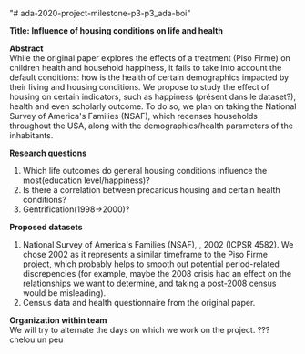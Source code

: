 "# ada-2020-project-milestone-p3-p3_ada-boi"

**Title: Influence of housing conditions on life and health**  

**Abstract**  
While the original paper explores the effects of a treatment (Piso Firme) on children health and household happiness, it fails to take into account the default conditions: how is the health of certain demographics impacted by their living and housing conditions. We propose to study the effect of housing on certain indicators, such as happiness (présent dans le dataset?), health and even scholarly outcome. To do so, we plan on taking the National Survey of America's Families (NSAF), which recenses households throughout the USA, along with the demographics/health parameters of the inhabitants.

**Research questions**
1. Which life outcomes do general housing conditions influence the most(education level/happiness)? 
2. Is there a correlation between precarious housing and certain health conditions?
3. Gentrification(1998->2000)?

**Proposed datasets**
1. National Survey of America's Families (NSAF), , 2002 (ICPSR 4582). We chose 2002 as it represents a similar timeframe to the Piso Firme project, which probably helps to smooth out potential period-related discrepencies (for example, maybe the 2008 crisis had an effect on the relationships we want to determine, and taking a post-2008 census would be misleading).
2. Census data and health questionnaire from the original paper.

**Organization within team**  
We will try to alternate the days on which we work on the project. ??? chelou un peu


